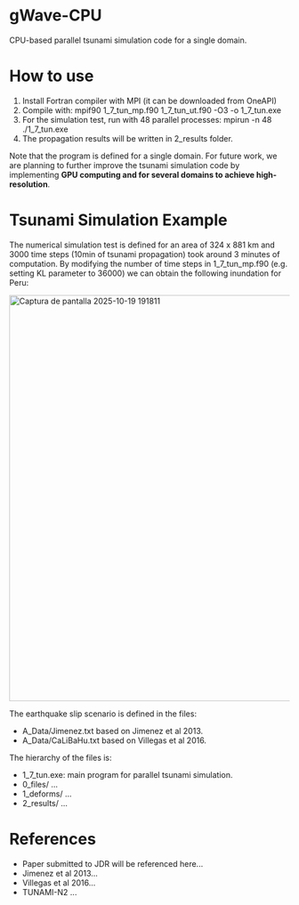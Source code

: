 # gWave-CPU
CPU-based parallel tsunami simulation code for a single domain.

# How to use
1. Install Fortran compiler with MPI (it can be downloaded from OneAPI)
2. Compile with: mpif90 1_7_tun_mp.f90 1_7_tun_ut.f90 -O3 -o 1_7_tun.exe
3. For the simulation test, run with 48 parallel processes: mpirun -n 48 ./1_7_tun.exe
4. The propagation results will be written in 2_results folder.
   
Note that the program is defined for a single domain. For future work, we are planning to further improve the tsunami simulation code by implementing **GPU computing and for several domains to achieve high-resolution**.

# Tsunami Simulation Example
The numerical simulation test is defined for an area of 324 x 881 km and 3000 time steps (10min of tsunami propagation) took around 3 minutes of computation.
By modifying the number of time steps in 1_7_tun_mp.f90 (e.g. setting KL parameter to 36000) we can obtain the following inundation for Peru:

<img width="1457" height="730" alt="Captura de pantalla 2025-10-19 191811" src="https://github.com/user-attachments/assets/ebcbbd8c-73b0-4150-8303-43da89de73db" />

The earthquake slip scenario is defined in the files:
- A_Data/Jimenez.txt based on Jimenez et al 2013.
- A_Data/CaLiBaHu.txt based on Villegas et al 2016.

The hierarchy of the files is:
- 1_7_tun.exe: main program for parallel tsunami simulation.
- 0_files/ ...
- 1_deforms/ ...
- 2_results/ ...

# References
- Paper submitted to JDR will be referenced here...
- Jimenez et al 2013...
- Villegas et al 2016...
- TUNAMI-N2 ...
